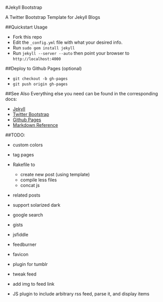 #Jekyll Bootstrap

A Twitter Bootstrap Template for Jekyll Blogs

##Quickstart Usage
- Fork this repo
- Edit the `_config.yml` file with what your desired info.
- Run `sudo gem install jekyll`
- Run `jekyll --server --auto` then point your browser to `http://localhost:4000`

##Deploy to Github Pages (optional)
- `git checkout -b gh-pages`
- `git push origin gh-pages`

##See Also
Everything else you need can be found in the corresponding docs:
- [Jekyll](https://github.com/mojombo/jekyll)
- [Twitter Bootstrap](http://twitter.github.com/bootstrap/)
- [Github Pages](http://help.github.com/pages/)
- [Markdown Reference](http://daringfireball.net/projects/markdown/syntax)

##TODO:
- custom colors
- tag pages


- Rakefile to
  - create new post (using template)
  - compile less files
  - concat js

- related posts
- support solarized dark
- google search
- gists
- jsfiddle
- feedburner
- favicon
- plugin for tumblr
- tweak feed
- add img to feed link
- JS plugin to include arbitrary rss feed, parse it, and display items

